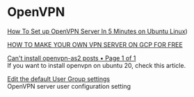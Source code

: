 # OpenVPN

[How To Set up OpenVPN Server In 5 Minutes on Ubuntu Linux](https://www.cyberciti.biz/faq/howto-setup-openvpn-server-on-ubuntu-linux-14-04-or-16-04-lts/))

[HOW TO MAKE YOUR OWN VPN SERVER ON GCP FOR FREE](https://tekgru.com/how-to-make-your-own-vpn-server-on-gcp-for-free/)

[Can't install openvpn-as2 posts • Page 1 of 1](https://forums.openvpn.net/viewtopic.php?t=32242)  
If you want to install openvpn on ubuntu 20, check this article.

[Edit the default User Group settings](https://openvpn.net/cloud-docs/editing-default-user-group-settings/)  
OpenVPN server user configuration setting
